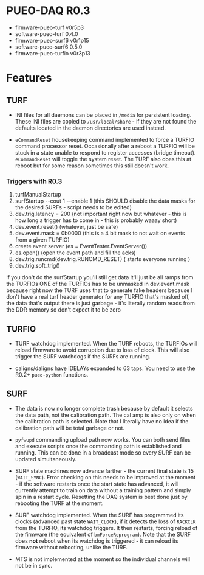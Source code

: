 # PUEO-DAQ R0.3

* firmware-pueo-turf v0r5p3
* software-pueo-turf 0.4.0
* firmware-pueo-surf6 v0r1p15
* software-pueo-surf6 0.5.0
* firmware-pueo-turfio v0r3p13

# Features

## TURF

* INI files for all daemons can be placed in ``/media`` for persistent loading.
  These INI files are copied to ``/usr/local/share`` - if they are not found
  the defaults located in the daemon directories are used instead.

* ``eCommandReset`` housekeeping command implemented to force a TURFIO
  command processor reset. Occasionally after a reboot a TURFIO will
  be stuck in a state unable to respond to register accesses
  (bridge timeout). ``eCommandReset`` will toggle the system reset.
  The TURF also does this at reboot but for some reason sometimes this
  still doesn't work.

### Triggers with R0.3

1. turfManualStartup
2. surfStartup --cout 1 --enable 1 (this SHOULD disable the data masks for the desired SURFs - script needs to be edited)
3. dev.trig.latency = 200 (not important right now but whatever - this is how long a trigger has to come in - this is probably waaay short)
4. dev.event.reset() (whatever, just be safe)
5. dev.event.mask = 0b0000 (this is a 4 bit mask to not wait on events from a given TURFIO)
6. create event server (es = EventTester.EventServer())
7. es.open() (open the event path and fill the acks)
8. dev.trig.runcmd(dev.trig.RUNCMD_RESET)  ( starts everyone running )
9. dev.trig.soft_trig()

if you don't do the surfStartup you'll still get data it'll just be all ramps from the TURFIOs
ONE of the TURFIOs has to be unmasked in dev.event.mask because right now the TURF uses that to generate fake headers because I don't have a real turf header generator
for any TURFIO that's masked off, the data that's output there is just garbage - it's literally random reads from the DDR memory so don't expect it to be zero

## TURFIO

* TURF watchdog implemented. When the TURF reboots, the TURFIOs will
  reload firmware to avoid corruption due to loss of clock. This will
  also trigger the SURF watchdogs if the SURFs are running.

* caligns/daligns have IDELAYs expanded to 63 taps. You need to use
  the R0.2+ ``pueo-python`` functions.

## SURF

* The data is now no longer complete trash because by default it selects
  the data path, not the calibration path. The cal amp is also only on
  when the calibration path is selected. Note that I literally have no
  idea if the calibration path will be total garbage or not.

* ``pyfwupd`` commanding upload path now works. You can both send files
   and execute scripts once the commanding path is established and
   running. This can be done in a broadcast mode so every SURF can be
   updated simultaneously.

* SURF state machines now advance farther - the current final state
  is 15 (``WAIT_SYNC``). Error checking on this needs to be improved
  at the moment - if the software restarts once the start state has
  advanced, it will currently attempt to train on data without a training
  pattern and simply spin in a restart cycle. Resetting the DAQ system
  is best done just by rebooting the TURF at the moment.

* SURF watchdog implemented. When the SURF has programmed its clocks
  (advanced past state ``WAIT_CLOCK``), if it detects the loss of
  ``RACKCLK`` from the TURFIO, its watchdog triggers. It then
  restarts, forcing reload of the firmware (the equivalent of
  ``bmForceReprogram``). Note that the SURF does **not** reboot
  when its watchdog is triggered - it can reload its firmware
  without rebooting, unlike the TURF.

* MTS is not implemented at the moment so the individual channels
  will not be in sync.


